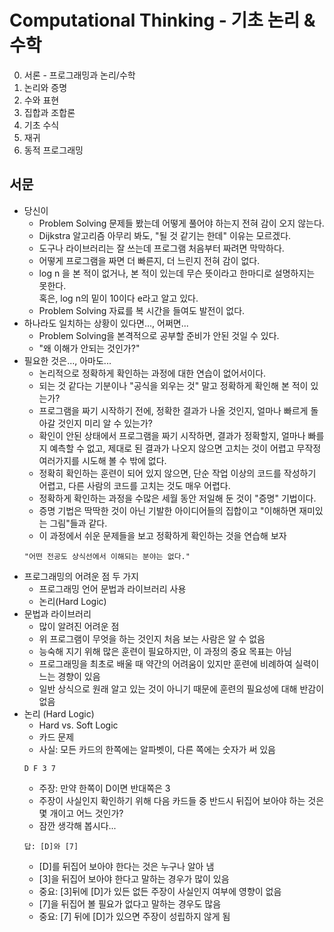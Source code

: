 # Computational Thinking - 기초 논리 & 수학
0. 서론 - 프로그래밍과 논리/수학
1. 논리와 증명
2. 수와 표현
3. 집합과 조합론
4. 기초 수식
5. 재귀
6. 동적 프로그래밍

## 서문
- 당신이
    - Problem Solving 문제들 봤는데 어떻게 풀어야 하는지 전혀 감이 오지 않는다.
    - Dijkstra 알고리즘 아무리 봐도, "될 것 같기는 한데" 이유는 모르겠다.
    - 도구나 라이브러리는 잘 쓰는데 프로그램 처음부터 짜려면 막막하다.
    - 어떻게 프로그램을 짜면 더 빠른지, 더 느린지 전혀 감이 없다.
    - log n 을 본 적이 없거나, 본 적이 있는데 무슨 뜻이라고 한마디로 설명하지는 못한다.<br>혹은, log n의 밑이 10이다 e라고 알고 있다.
    - Problem Solving 자료를 복 시간을 들여도 발전이 없다.
- 하나라도 일치하는 상황이 있다면..., 어쩌면...
    - Problem Solving을 본격적으로 공부할 준비가 안된 것일 수 있다.
    - "왜 이해가 안되는 것인가?"
- 필요한 것은..., 아마도...
    - 논리적으로 정확하게 확인하는 과정에 대한 연습이 없어서이다.
    - 되는 것 같다는 기분이나 "공식을 외우는 것" 말고 정확하게 확인해 본 적이 있는가?
    - 프로그램을 짜기 시작하기 전에, 정확한 결과가 나올 것인지, 얼마나 빠르게 돌아갈 것인지 미리 알 수 있는가?
    - 확인이 안된 상태에서 프로그램을 짜기 시작하면, 결과가 정확할지, 얼마나 빠를지 예측할 수 없고, 제대로 된 결과가 나오지 않으면 고치는 것이 어렵고 무작정 여러가지를 시도해 볼 수 밖에 없다.
    - 정확히 확인하는 훈련이 되어 있지 않으면, 단순 작업 이상의 코드를 작성하기 어렵고, 다른 사람의 코드를 고치는 것도 매우 어렵다.
    - 정확하게 확인하는 과정을 수많은 세월 동안 저일해 둔 것이 "증명" 기법이다.
    - 증명 기법은 딱딱한 것이 아닌 기발한 아이디어들의 집합이고 "이해하면 재미있는 그림"들과 같다.
    - 이 과정에서 쉬운 문제들을 보고 정확하게 확인하는 것을 연습해 보자
    ```
    "어떤 전공도 상식선에서 이해되는 분야는 없다."
    ```
- 프로그래밍의 어려운 점 두 가지
    - 프로그래밍 언어 문법과 라이브러리 사용
    - 논리(Hard Logic)
- 문법과 라이브러리
    - 많이 알려진 어려운 점
    - 위 프로그램이 무엇을 하는 것인지 처음 보는 사람은 알 수 없음
    - 능숙해 지기 위해 많은 훈련이 필요하지만, 이 과정의 중요 목표는 아님
    - 프로그래밍을 최초로 배울 때 약간의 어려움이 있지만 훈련에 비례하여 실력이 느는 경향이 있음
    - 일반 상식으로 원래 알고 있는 것이 아니기 때문에 훈련의 필요성에 대해 반감이 없음
- 논리 (Hard Logic)
    - Hard vs. Soft Logic
    - 카드 문제
    - 사실: 모든 카드의 한쪽에는 알파벳이, 다른 쪽에는 숫자가 써 있음
    ```
    D F 3 7
    ```
    - 주장: 만약 한쪽이 D이면 반대쪽은 3
    - 주장이 사실인지 확인하기 위해 다음 카드들 중 반드시 뒤집어 보아야 하는 것은 몇 개이고 어느 것인가?
    - 잠깐 생각해 봅시다...
    ```
    답: [D]와 [7]
    ```
    - [D]를 뒤집어 보아야 한다는 것은 누구나 알아 냄
    - [3]을 뒤집어 보아야 한다고 말하는 경우가 많이 있음
    - 중요: [3]뒤에 [D]가 있든 없든 주장이 사실인지 여부에 영향이 없음
    - [7]을 뒤집어 볼 필요가 없다고 말하는 경우도 많음
    - 중요: [7] 뒤에 [D]가 있으면 주장이 성립하지 않게 됨
    